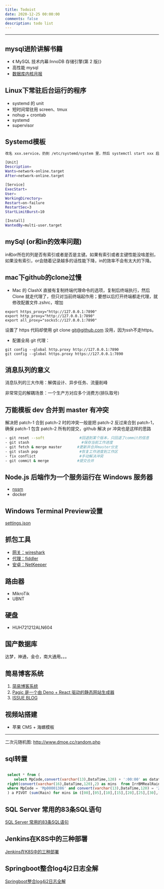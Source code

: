 ```yaml
---
title: Todoist
date: 2020-12-25 00:00:00
comments: false
description: todo list
---
```


---

## mysql进阶讲解书籍

- 《 MySQL 技术内幕:InnoDB 存储引擎(第 2 版)》
- 高性能 mysql
- [数据库内核月报](http://mysql.taobao.org/monthly/)

## Linux下常驻后台运行的程序

- systemd 的 unit
- 短时间常驻用 screen、tmux
- nohup + crontab
- systemd
- supervisor

## Systemd模板

```sh
改名 xxx.service，扔到 /etc/systemd/system 里，然后 systemctl start xxx 启动服务，systemctl enable xxx 开启自动启动

[Unit]
Description=
Wants=network-online.target
After=network-online.target

[Service]
ExecStart=
User=
WorkingDirectory=
Restart=on-failure
RestartSec=3
StartLimitBurst=10

[Install]
WantedBy=multi-user.target
```

## mySql (or和in的效率问题)

in和or所在的列是否有索引或者是否是主键。如果有索引或者主键性能没啥差别，如果没有索引，or会随着记录越多的话性能下降，in的效率不会有太大的下降。


## mac下github的clone过慢

- Mac 的 ClashX 直接有复制终端代理命令的选项，复制后终端执行，然后 Clone 就走代理了，但只对当前终端起作用；要想以后打开终端都走代理，就修改配置文件.zshrc，增加

```shell
export https_proxy="http://127.0.0.1:7890"
export http_proxy="http://127.0.0.1:7890"
export all_proxy="socks5://127.0.0.1:7890"
```

设置了 https 代码却使用 git clone git@github.com 没用，因为ssh不走https。

- 配置全局 git 代理：

```shell
git config --global http.proxy http://127.0.0.1:7890
git config --global https.proxy https://127.0.0.1:7890
```

## 消息队列的意义

消息队列的三大作用：解偶设计、异步任务、流量削峰

非常常见的解耦场景：一个生产方对应多个消费方(排队取号)

## 万能模板 dev 合并到 master 有冲突

解决把 patch-1 合到 patch-2 时的冲突一般是把 patch-2 反过来合到 patch-1，确保 patch-1 包含 patch-2 所有的提交，github 解决 pr 冲突也是这样的思路

```sh
- git reset --soft                #回退到某个版本，只回退了commit的信息
- git stash                        #保存当前工作进度
- git fetch & merge master       #更新并合并master分支
- git stash pop                   #恢复工作进度到工作区
- fix conflict                    #手动解决冲突
- git commit & merge             #提交合并
```

## Node.js 后端作为一个服务运行在 Windows 服务器

- [nssm](https://nssm.cc/)
- docker

## Windows Terminal Preview设置

[settings.json](https://juno.lanzous.com/iJ4M5ka372h)

## 抓包工具

- [网关：wireshark](https://www.wireshark.org/)
- [代理：fiddler](https://www.telerik.com/fiddler)
- [安卓：NetKeeper](xxx)

## 路由器

- MikroTik
- UBNT

## 硬盘

- HUH721212ALN604

## 国产数据库

达梦，神通，金仓，南大通用。。。

## 简易博客系统

1. [简易博客系统](https://github.com/wsydxiangwang/mood)
2. [Pagic 是一个由 Deno + React 驱动的静态网站生成器](https://pagic.org/zh-CN/docs/introduction.html)
3. [ISSUE BLOG](https://github.com/ttop5/issue-blog)

## 视频站搭建

- 苹果 CMS + 海螺模板

---

二次元随机图: <http://www.dmoe.cc/random.php>

## sql转置

```sql

 select * from (
    select MpCode,convert(varchar(13),DataTime,120) + ':00:00' as datatime , Rain ,
 right(convert(varchar(16),DataTime,120),2) as mins  from IrrBMRealRain
 where MpCode = 'Mp00001386' and convert(varchar(13),DataTime,120) = '2020-09-23 16'
 ) a PIVOT (sum(Rain) for mins in ([00],[05],[10],[15],[20],[25],[30],[35],[40],[45],[50],[55])) as xxx

```

## SQL Server 常用的83条SQL语句

[SQL Server 常用的83条SQL语句](https://mp.weixin.qq.com/s/0X90yPf_w01M9IYpb11Aww)

## Jenkins在K8S中的三种部署

[Jenkins在K8S中的三种部署](https://mp.weixin.qq.com/s/HsJWg03wm9z5YY-7YBrYJQ)

## Springboot整合log4j2日志全解
[Springboot整合log4j2日志全解](https://www.cnblogs.com/keeya/p/10101547.html)